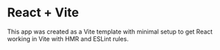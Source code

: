 # React + Vite

This app was created as a Vite template with minimal setup to get React working in Vite with HMR and ESLint rules.
